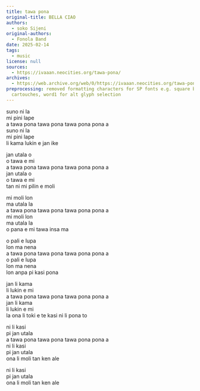 ```yaml
---
title: tawa pona
original-title: BELLA CIAO
authors:
  - soko Sijeni
original-authors:
  - Fonola Band
date: 2025-02-14
tags:
  - music
license: null
sources:
  - https://ivaaan.neocities.org/tawa-pona/
archives:
  - https://web.archive.org/web/0/https://ivaaan.neocities.org/tawa-pona/
preprocessing: removed formatting characters for SP fonts e.g. square brackets for
  cartouches, word1 for alt glyph selection
---
```


suno ni la  
mi pini lape  
a tawa pona tawa pona tawa pona pona a  
suno ni la  
mi pini lape  
li kama lukin e jan ike

jan utala o  
o tawa e mi  
a tawa pona tawa pona tawa pona pona a  
jan utala o  
o tawa e mi  
tan ni mi pilin e moli

mi moli lon  
ma utala la  
a tawa pona tawa pona tawa pona pona a  
mi moli lon  
ma utala la  
o pana e mi tawa insa ma

o pali e lupa  
lon ma nena  
a tawa pona tawa pona tawa pona pona a  
o pali e lupa  
lon ma nena  
lon anpa pi kasi pona

jan li kama  
li lukin e mi  
a tawa pona tawa pona tawa pona pona a  
jan li kama  
li lukin e mi  
la ona li toki e te kasi ni li pona to

ni li kasi  
pi jan utala  
a tawa pona tawa pona tawa pona pona a  
ni li kasi  
pi jan utala  
ona li moli tan ken ale

ni li kasi  
pi jan utala  
ona li moli tan ken ale